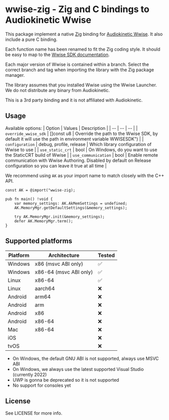 # wwise-zig - Zig and C bindings to Audiokinetic Wwise

This package implement a native [Zig](https://ziglang.org/) binding for [Audiokinetic Wwise](https://www.audiokinetic.com/en/products/wwise). It also include a pure C binding.

Each function name has been renamed to fit the Zig coding style. It should be easy to map to the [Wwise SDK documentation](https://www.audiokinetic.com/en/library/edge/?source=SDK&id=index.html).

Each major version of Wwise is contained within a branch. Select the correct branch and tag when importing the library with the Zig package manager.

The library assumes that you installed Wwise using the Wwise Launcher. We do not distribute any binary from Audiokinetic.

This is a 3rd party binding and it is not affiliated with Audiokinetic.

## Usage

Available options:
| Option | Values | Description |
| -- | -- | -- |
| `override_wwise_sdk` | []const u8 | Override the path to the Wwise SDK, by default it will use the path in environment variable WWISESDK") |
| `configuration` | debug, profile, release | Which library configuration of Wwise to use |
| `use_static_crt` | bool | On Windows, do you want to use the StaticCRT build of Wwise |
| `use_communication` | bool | Enable remote communication with Wwise Authoring. Disabled by default on Release configuration so you can leave it true at all time |

We recommend using `AK` as your import name to match closely with the C++ API.

```zig
const AK = @import("wwise-zig);

pub fn main() !void {
    var memory_settings: AK.AkMemSettings = undefined;
    AK.MemoryMgr.getDefaultSettings(&memory_settings);

    try AK.MemoryMgr.init(&memory_settings);
    defer AK.MemoryMgr.term();
}
```

## Supported platforms

| Platform | Architecture           |  Tested |
| --       | --                     | --      |
| Windows  | x86 (msvc ABI only)    | ✅      |
| Windows  | x86-64 (msvc ABI only) | ✅      |
| Linux    | x86-64                 | ✅      |
| Linux    | aarch64                | ❌      |
| Android  | arm64                  | ❌      |
| Android  | arm                    | ❌      |
| Android  | x86                    | ❌      |
| Android  | x86-64                 | ❌      |
| Mac      | x86-64                 | ❌      |
| iOS      |                        | ❌      |
| tvOS     |                        | ❌      |

- On Windows, the default GNU ABI is not supported, always use MSVC ABI
- On Windows, we always use the latest supported Visual Studio (currently 2022)
- UWP is gonna be deprecated so it is not supported
- No support for consoles yet

## License

See LICENSE for more info.